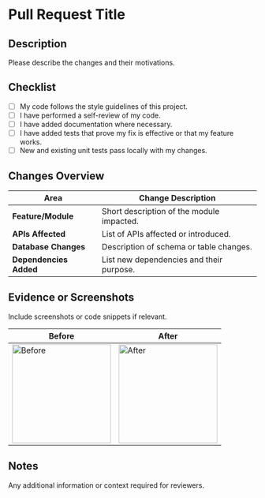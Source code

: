 # Pull Request Title
<!-- A concise title for your PR -->

## Description
Please describe the changes and their motivations.

## Checklist
- [ ] My code follows the style guidelines of this project.
- [ ] I have performed a self-review of my code.
- [ ] I have added documentation where necessary.
- [ ] I have added tests that prove my fix is effective or that my feature works.
- [ ] New and existing unit tests pass locally with my changes.

## Changes Overview

| Area                  | Change Description                                  |
|-----------------------|----------------------------------------------------|
| **Feature/Module**    | Short description of the module impacted.          |
| **APIs Affected**     | List of APIs affected or introduced.               |
| **Database Changes**  | Description of schema or table changes.            |
| **Dependencies Added**| List new dependencies and their purpose.           |

## Evidence or Screenshots
Include screenshots or code snippets if relevant.

| Before | After |
|--------|-------|
| <img src="image-link-before" alt="Before" width="200"/> | <img src="image-link-after" alt="After" width="200"/> |

## Notes
Any additional information or context required for reviewers.
